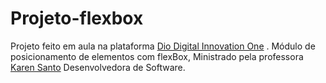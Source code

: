 # Projeto-flexbox

Projeto feito em aula na plataforma [Dio Digital Innovation One](https://web.dio.me) . 
Módulo de posicionamento de elementos com flexBox, Ministrado pela professora [Karen Santo](https://gitlab.com/karensantos) Desenvolvedora de Software.